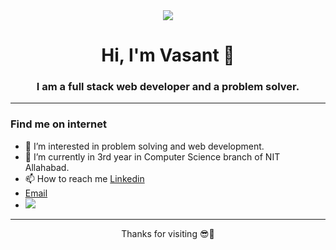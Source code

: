 <!---
sharmavasant/sharmavasant is a ✨ special ✨ repository because its `README.md` (this file) appears on your GitHub profile.
You can click the Preview link to take a look at your changes.
--->
<div align="center">
<img align="center"  src="https://cultofthepartyparrot.com/parrots/hd/headsetparrot.gif"/>
</div>
<h1 align="center">Hi, I'm Vasant 👋</h1>
<h3 align="center">I am a full stack web developer and a problem solver.</h3>

-----

### Find me on internet
- 👀 I’m interested in problem solving and web development.
- 🌱 I’m currently in 3rd year in Computer Science branch of NIT Allahabad.
- 📫 How to reach me <a href="https://www.linkedin.com/in/vasantsharma76/">Linkedin</a>
- [Email](mailto:sharmavasant6@gmail.com)
- ![](https://komarev.com/ghpvc/?username=sharmavasant)

-----
<p align="center">
Thanks for visiting 😎🤝
</p>
